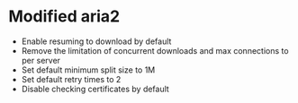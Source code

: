 # Modified aria2
- Enable resuming to download by default
- Remove the limitation of concurrent downloads and max connections to per server
- Set default minimum split size to 1M
- Set default retry times to 2
- Disable checking certificates by default
